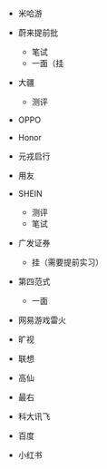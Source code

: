 * 米哈游

* 蔚来提前批

  * 笔试
  * 一面（挂

* 大疆

  * 测评

* OPPO

* Honor

* 元戎启行

* 用友

* SHEIN

  * 测评
  * 笔试

* 广发证券

  * 挂（需要提前实习）

* 第四范式

  * 一面

* 网易游戏雷火

* 旷视

* 联想

* 高仙

* 最右

* 科大讯飞

* 百度

* 小红书

  